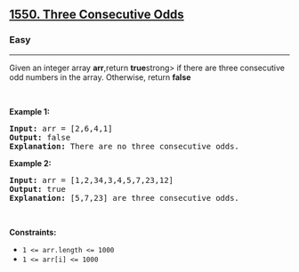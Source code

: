 <h2><a href="https://leetcode.com/problems/three-consecutive-odds/">1550. Three Consecutive Odds</a></h2><h3>Easy</h3><hr><div><p>Given an integer array <strong>arr</strong>,return <strong>true</strong>strong> if there are three consecutive odd numbers in the array. Otherwise, return <strong>false</strong>

<p>&nbsp;</p>
<p><strong class="example">Example 1:</strong></p>

<pre><strong>Input:</strong> arr = [2,6,4,1]
<strong>Output:</strong> false
<strong>Explanation:</strong> There are no three consecutive odds.
</pre>

<p><strong class="example">Example 2:</strong></p>

<pre><strong>Input:</strong> arr = [1,2,34,3,4,5,7,23,12]
<strong>Output:</strong> true
<strong>Explanation:</strong> [5,7,23] are three consecutive odds.
</pre>

<p>&nbsp;</p>
<p><strong>Constraints:</strong></p>

<ul>
	<li><code>1 &lt;= arr.length &lt;= 1000</code></li>
  <li><code>1 &lt;= arr[i] &lt;= 1000</code></li>
</ul>
</div>
